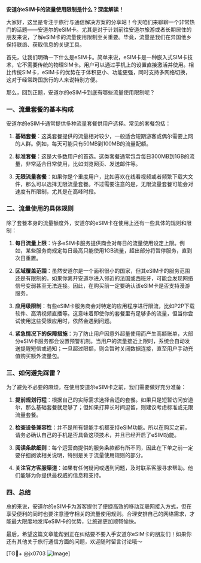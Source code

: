 **安道尔eSIM卡的流量使用限制是什么？深度解读！**

大家好，这里是专注于旅行与通信解决方案的分享站！今天咱们来聊聊一个非常热门的话题——安道尔的eSIM卡。尤其是对于计划前往安道尔旅游或者长期居住的朋友来说，了解eSIM卡的流量使用限制至关重要。毕竟，流量是我们在异国他乡保持联络、获取信息的关键工具。

首先，让我们明确一下什么是eSIM卡。简单来说，eSIM卡是一种嵌入式SIM卡技术，它不需要传统的物理SIM卡。用户可以通过手机上的设置直接激活并使用。相比传统SIM卡，eSIM卡的优势在于体积更小、功能更强，同时支持多网络切换，这对于经常跨国旅行的人来说特别方便。

那么，回到正题，安道尔的eSIM卡到底有哪些流量使用限制呢？

### 一、流量套餐的基本构成

安道尔的eSIM卡通常提供多种流量套餐供用户选择。常见的套餐包括：

1. **基础套餐**：这类套餐提供的流量相对较少，一般适合短期游客或偶尔需要上网的人群。例如，每天可能只有50MB到100MB的流量配额。
   
2. **标准套餐**：这是大多数用户的首选。这类套餐通常包含每日300MB到1GB的流量，非常适合日常使用，比如浏览网页、发送邮件等。

3. **无限流量套餐**：如果你是个重度用户，比如喜欢在线看视频或者频繁下载大文件，那么可以选择无限流量套餐。不过需要注意的是，无限流量套餐可能会对速度有所限制，尤其是在高峰时段。

### 二、流量使用的具体规则

除了套餐本身的流量额度外，安道尔的eSIM卡在使用上还有一些具体的规则和限制：

1. **每日流量上限**：许多eSIM卡服务提供商会对每日的流量使用设定上限。例如，某些服务商规定每日最高只能使用1GB流量，超出部分将暂停服务，直到次日重置。

2. **区域覆盖范围**：虽然安道尔是一个面积很小的国家，但其eSIM卡的服务范围还是有限制的。如果你离开安道尔进入邻近的法国或西班牙，可能会发现网络信号变弱甚至无法连接。因此，在购买前一定要确认该eSIM卡是否支持漫游服务。

3. **应用级限制**：有些eSIM卡服务商会对特定的应用程序进行限流，比如P2P下载软件、高清视频直播等。这意味着即使你的套餐里有足够多的流量，但当你尝试使用这些受限应用时，依然会遇到问题。

4. **紧急情况下的保障措施**：为了防止用户因意外超量使用而产生高额账单，大部分eSIM卡服务都会设置预警机制。当用户的流量接近上限时，系统会自动发送提醒短信或通知；一旦超过限额，则会暂时关闭数据连接，直至用户手动充值购买额外流量包。

### 三、如何避免踩雷？

为了避免不必要的麻烦，在使用安道尔eSIM卡之前，我们需要做好充分准备：

1. **提前规划行程**：根据自己的实际需求选择合适的套餐。如果只是短暂访问安道尔，那么基础套餐就足够了；但如果打算长时间逗留，则建议考虑标准或无限流量套餐。

2. **检查设备兼容性**：并不是所有智能手机都支持eSIM功能。所以在购买之前，请务必确认自己的手机是否具备这项技术，并且已经开启了eSIM功能。

3. **阅读条款细则**：每个运营商提供的服务条款都有所不同，因此在下单之前一定要仔细阅读相关说明，特别是关于流量使用规则的部分。

4. **关注官方客服渠道**：如果有任何疑问或遇到问题，及时联系客服寻求帮助。他们能够为你提供最权威的信息和支持。

### 四、总结

总的来说，安道尔的eSIM卡为游客提供了便捷高效的移动互联网接入方式，但在享受便利的同时也要注意遵守相关的流量使用规则。合理安排自己的网络需求，才能最大限度地发挥eSIM卡的优势，让旅途更加顺畅愉快。

最后，希望这篇文章能帮到正在纠结要不要入手安道尔eSIM卡的朋友们！如果你还有其他关于旅行通信方面的问题，欢迎随时留言讨论哦～

[TG💪+ @jx0703 ![Image](https://github.com/user-attachments/assets/dbca1d08-cadb-493c-b0ec-ad6f7a83f270)]